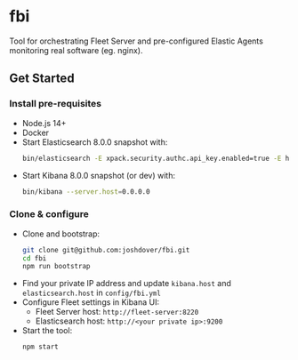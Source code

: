 # fbi

Tool for orchestrating Fleet Server and pre-configured Elastic Agents monitoring
real software (eg. nginx).

## Get Started

### Install pre-requisites
- Node.js 14+
- Docker
- Start Elasticsearch 8.0.0 snapshot with:
    ```sh
    bin/elasticsearch -E xpack.security.authc.api_key.enabled=true -E http.host=0.0.0.0
    ```
- Start Kibana 8.0.0 snapshot (or dev) with:
    ```sh
    bin/kibana --server.host=0.0.0.0
    ```

### Clone & configure
- Clone and bootstrap:
    ```sh
    git clone git@github.com:joshdover/fbi.git
    cd fbi
    npm run bootstrap
    ```
- Find your private IP address and update `kibana.host` and `elasticsearch.host` in `config/fbi.yml`
- Configure Fleet settings in Kibana UI:
  - Fleet Server host:  `http://fleet-server:8220`
  - Elasticsearch host:  `http://<your private ip>:9200`
- Start the tool:
    ```sh
    npm start
    ```
